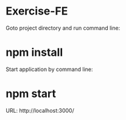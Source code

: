# Exercise-FE
Goto project directory and run command line:
# npm install
Start application by command line:
# npm start

URL: http://localhost:3000/

